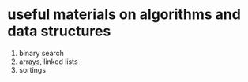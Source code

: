 # useful materials on algorithms and data structures
1. binary search
2. arrays, linked lists
3. sortings
